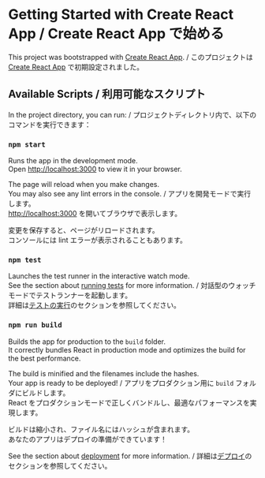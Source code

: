 # Getting Started with Create React App / Create React App で始める

This project was bootstrapped with [Create React App](https://github.com/facebook/create-react-app). / このプロジェクトは [Create React App](https://github.com/facebook/create-react-app) で初期設定されました。

## Available Scripts / 利用可能なスクリプト

In the project directory, you can run: / プロジェクトディレクトリ内で、以下のコマンドを実行できます：

### `npm start`

Runs the app in the development mode.\
Open [http://localhost:3000](http://localhost:3000) to view it in your browser.

The page will reload when you make changes.\
You may also see any lint errors in the console. / アプリを開発モードで実行します。\
[http://localhost:3000](http://localhost:3000) を開いてブラウザで表示します。

変更を保存すると、ページがリロードされます。\
コンソールには lint エラーが表示されることもあります。

### `npm test`

Launches the test runner in the interactive watch mode.\
See the section about [running tests](https://facebook.github.io/create-react-app/docs/running-tests) for more information. / 対話型のウォッチモードでテストランナーを起動します。\
詳細は[テストの実行](https://facebook.github.io/create-react-app/docs/running-tests)のセクションを参照してください。

### `npm run build`

Builds the app for production to the `build` folder.\
It correctly bundles React in production mode and optimizes the build for the best performance.

The build is minified and the filenames include the hashes.\
Your app is ready to be deployed! / アプリをプロダクション用に `build` フォルダにビルドします。\
React をプロダクションモードで正しくバンドルし、最適なパフォーマンスを実現します。

ビルドは縮小され、ファイル名にはハッシュが含まれます。\
あなたのアプリはデプロイの準備ができています！

See the section about [deployment](https://facebook.github.io/create-react-app/docs/deployment) for more information. / 詳細は[デプロイ](https://facebook.github.io/create-react-app/docs/deployment)のセクションを参照してください。
